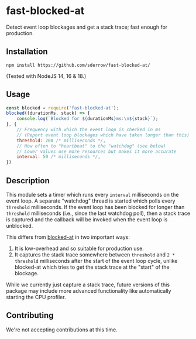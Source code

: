 # fast-blocked-at

Detect event loop blockages and get a stack trace; fast enough for production.

## Installation

```
npm install https://github.com/sderrow/fast-blocked-at/
```
(Tested with NodeJS 14, 16 & 18.)

## Usage

```javascript
const blocked = require('fast-blocked-at');
blocked((durationMs, stack) => {
    console.log(`Blocked for ${durationMs}ms:\n${stack}`);
}, {
    // Frequency with which the event loop is checked in ms
    // (Report event loop blockages which have taken longer than this)
    threshold: 200 /* milliseconds */,
    // How often to "heartbeat" to the "watchdog" (see below)
    // Lower values use more resources but makes it more accurate
    interval: 50 /* milliseconds */,
})
```

## Description

This module sets a timer which runs every `interval` milliseconds on the
event loop. A separate "watchdog" thread is started which polls every
`threshold` milliseconds. If the event loop has been blocked for longer
than `threshold` milliseconds (i.e., since the last watchdog poll), then
a stack trace is captured and the callback will be invoked when the
event loop is unblocked.

This differs from [blocked-at][ba] in two important ways:

1. It is low-overhead and so suitable for production use.
2. It captures the stack trace somewhere between `threshold` and `2 *
   threshold` milliseconds after the start of the event loop cycle,
   unlike blocked-at which tries to get the stack trace at the "start"
   of the blockage.

While we currently just capture a stack trace, future versions of this package
may include more advanced functionality like automatically starting the CPU
profiler.

[ba]: https://github.com/naugtur/blocked-at

## Contributing

We're not accepting contributions at this time.